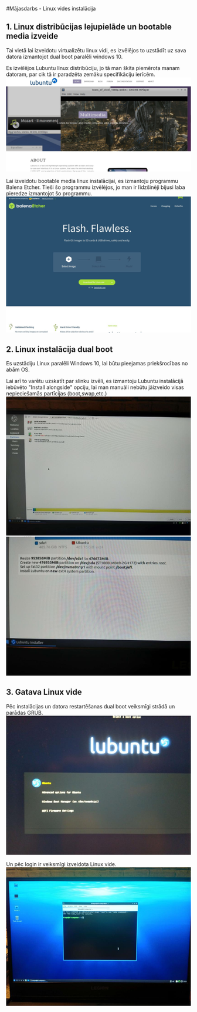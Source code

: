 #Mājasdarbs - Linux vides instalācija
## 1. Linux distribūcijas lejupielāde un bootable media izveide
Tai vietā lai izveidotu virtualizētu linux vidi, es izvēlējos to uzstādīt uz sava datora izmantojot dual boot paralēli windows 10.

Es izvēlējos Lubuntu linux distribūciju, jo tā man škita piemērota manam datoram, par cik tā ir paradzēta zemāku specifikāciju ierīcēm.
![Lubuntu](https://github.com/BingoFresh/RTR105/blob/main/MD2-linux%20images/lubuntu.jpg?raw=true)

Lai izveidotu bootable media linux instalācijai, es izmantoju programmu Balena Etcher. Tieši šo programmu izvēlējos, jo man ir līdzšinēji bijusi laba pieredze izmantojot šo programmu.
![BalenaEtcher](https://github.com/BingoFresh/RTR105/blob/main/MD2-linux%20images/balena.jpg?raw=true)

## 2. Linux instalācija dual boot
Es uzstādiju Linux paralēli Windows 10, lai būtu pieejamas priekšrocības no abām OS.

Lai arī to varētu uzskatīt par slinku izvēli, es izmantoju Lubuntu instalācijā iebūvēto "Install alongside" opciju, lai man manuāli nebūtu jāizveido visas nepieciešamās partīcijas (boot,swap,etc.)
![Install Alongside](https://github.com/BingoFresh/RTR105/blob/main/MD2-linux%20images/dualboot1.jpg?raw=true)
![Install Alongside2](https://github.com/BingoFresh/RTR105/blob/main/MD2-linux%20images/dualboot2.jpg?raw=true)

## 3. Gatava Linux vide
Pēc instalācijas un datora restartēšanas dual boot veiksmīgi strādā un parādas GRUB.
![GRUB](https://github.com/BingoFresh/RTR105/blob/main/MD2-linux%20images/grub.jpg?raw=true)

Un pēc login ir veiksmīgi izveidota Linux vide.
![Terminal](https://github.com/BingoFresh/RTR105/blob/main/MD2-linux%20images/desktop.jpg?raw=true)
